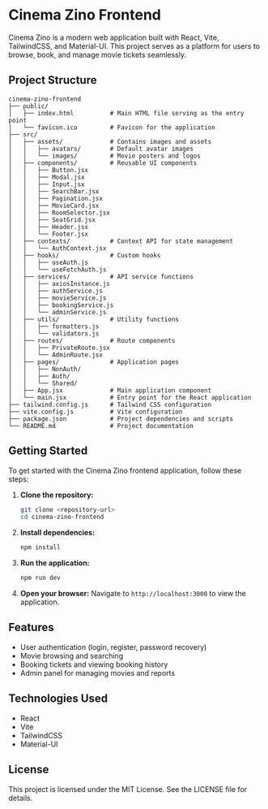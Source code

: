 # Cinema Zino Frontend

Cinema Zino is a modern web application built with React, Vite, TailwindCSS, and Material-UI. This project serves as a platform for users to browse, book, and manage movie tickets seamlessly.

## Project Structure

```
cinema-zino-frontend
├── public/
│   ├── index.html          # Main HTML file serving as the entry point
│   └── favicon.ico         # Favicon for the application
├── src/
│   ├── assets/             # Contains images and assets
│   │   ├── avatars/        # Default avatar images
│   │   └── images/         # Movie posters and logos
│   ├── components/         # Reusable UI components
│   │   ├── Button.jsx
│   │   ├── Modal.jsx
│   │   ├── Input.jsx
│   │   ├── SearchBar.jsx
│   │   ├── Pagination.jsx
│   │   ├── MovieCard.jsx
│   │   ├── RoomSelector.jsx
│   │   ├── SeatGrid.jsx
│   │   ├── Header.jsx
│   │   └── Footer.jsx
│   ├── contexts/           # Context API for state management
│   │   └── AuthContext.jsx
│   ├── hooks/              # Custom hooks
│   │   ├── useAuth.js
│   │   └── useFetchAuth.js
│   ├── services/           # API service functions
│   │   ├── axiosInstance.js
│   │   ├── authService.js
│   │   ├── movieService.js
│   │   ├── bookingService.js
│   │   └── adminService.js
│   ├── utils/              # Utility functions
│   │   ├── formatters.js
│   │   └── validators.js
│   ├── routes/             # Route components
│   │   ├── PrivateRoute.jsx
│   │   └── AdminRoute.jsx
│   ├── pages/              # Application pages
│   │   ├── NonAuth/
│   │   ├── Auth/
│   │   └── Shared/
│   ├── App.jsx             # Main application component
│   └── main.jsx            # Entry point for the React application
├── tailwind.config.js      # Tailwind CSS configuration
├── vite.config.js          # Vite configuration
├── package.json            # Project dependencies and scripts
└── README.md               # Project documentation
```

## Getting Started

To get started with the Cinema Zino frontend application, follow these steps:

1. **Clone the repository:**
   ```bash
   git clone <repository-url>
   cd cinema-zino-frontend
   ```

2. **Install dependencies:**
   ```bash
   npm install
   ```

3. **Run the application:**
   ```bash
   npm run dev
   ```

4. **Open your browser:**
   Navigate to `http://localhost:3000` to view the application.

## Features

- User authentication (login, register, password recovery)
- Movie browsing and searching
- Booking tickets and viewing booking history
- Admin panel for managing movies and reports

## Technologies Used

- React
- Vite
- TailwindCSS
- Material-UI

## License

This project is licensed under the MIT License. See the LICENSE file for details.